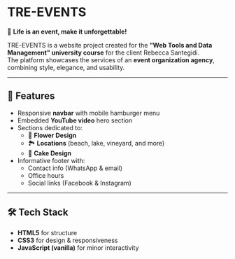# TRE-EVENTS

🎉 **Life is an event, make it unforgettable!**

TRE-EVENTS is a website project created for the **"Web Tools and Data Management" university course** for the client Rebecca Santegidi.  
The platform showcases the services of an **event organization agency**, combining style, elegance, and usability.  

---

## 🌟 Features
- Responsive **navbar** with mobile hamburger menu
- Embedded **YouTube video** hero section
- Sections dedicated to:
  - 🌸 **Flower Design**
  - 🏞️ **Locations** (beach, lake, vineyard, and more)
  - 🍰 **Cake Design**
- Informative footer with:
  - Contact info (WhatsApp & email)  
  - Office hours  
  - Social links (Facebook & Instagram)  
  
---

## 🛠️ Tech Stack
- **HTML5** for structure  
- **CSS3** for design & responsiveness  
- **JavaScript (vanilla)** for minor interactivity  
